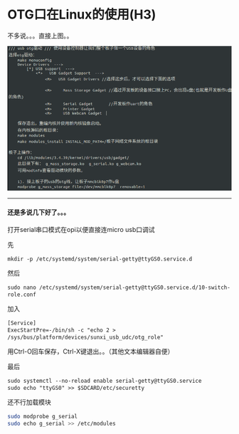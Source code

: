 # OTG口在Linux的使用\(H3\)

不多说。。。直接上图。。

![](/assets/3-1.png)

---

#### 还是多说几下好了。。。

打开serial串口模式在opi以便直接连micro usb口调试

先

```
mkdir -p /etc/systemd/system/serial-getty@ttyGS0.service.d
```

然后

```
sudo nano /etc/systemd/system/serial-getty@ttyGS0.service.d/10-switch-role.conf
```

加入

```
[Service]
ExecStartPre=-/bin/sh -c "echo 2 > /sys/bus/platform/devices/sunxi_usb_udc/otg_role"
```

用Ctrl-O回车保存，Ctrl-X键退出。。（其他文本编辑器自便）

最后

```
sudo systemctl --no-reload enable serial-getty@ttyGS0.service
sudo echo "ttyGS0" >> $SDCARD/etc/securetty
```

还不行加载模块

```bash
sudo modprobe g_serial
sudo echo g_serial >> /etc/modules
```



